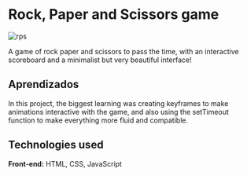 
# Rock, Paper and Scissors game
![rps](https://github.com/user-attachments/assets/01578706-cf61-4d6b-928e-0986dafb81be)


A game of rock paper and scissors to pass the time, with an interactive scoreboard and a minimalist but very beautiful interface!
## Aprendizados

In this project, the biggest learning was creating keyframes to make animations interactive with the game, and also using the setTimeout function to make everything more fluid and compatible.


## Technologies used

**Front-end:** HTML, CSS, JavaScript


